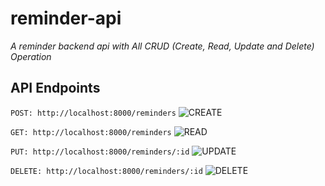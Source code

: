 # reminder-api

_A reminder backend api with All CRUD (Create, Read, Update and Delete) Operation_

## API Endpoints

`POST: http://localhost:8000/reminders`
![CREATE](https://github.com/D-4-DIBAKAR/reminder-api/assets/71878062/470765a0-9141-4424-b069-9be5caed708b)

`GET: http://localhost:8000/reminders`
![READ](https://github.com/D-4-DIBAKAR/reminder-api/assets/71878062/18494c61-8de3-45d1-ba8d-16b42d4311a6)

`PUT: http://localhost:8000/reminders/:id`
![UPDATE](https://github.com/D-4-DIBAKAR/reminder-api/assets/71878062/be6289b1-8873-4fb0-b82b-bf628c3e0e1f)

`DELETE: http://localhost:8000/reminders/:id`
![DELETE](https://github.com/D-4-DIBAKAR/reminder-api/assets/71878062/93341a79-67a1-4506-a9b3-b9c4d778301c)
